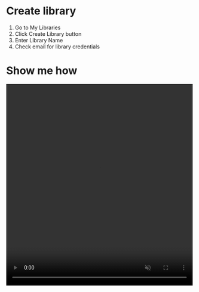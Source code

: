 # Create library


1. Go to My Libraries 
2. Click Create Library button
3. Enter Library Name
4. Check email for library credentials

# Show me how
<video width="99%" height="540" autoplay loop muted markdown="1">
  <source src="https://github.com/IBM-DocumentHub/Documentation/blob/master/documentation/en/_attachments/add_library.mov" type="video/mov" markdown="1" >
</video>
